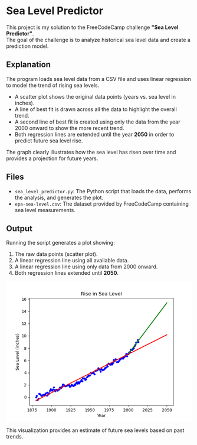 # Sea Level Predictor

This project is my solution to the FreeCodeCamp challenge **"Sea Level Predictor"**.  
The goal of the challenge is to analyze historical sea level data and create a prediction model.

## Explanation

The program loads sea level data from a CSV file and uses linear regression to model the trend of rising sea levels.  

- A scatter plot shows the original data points (years vs. sea level in inches).  
- A line of best fit is drawn across all the data to highlight the overall trend.  
- A second line of best fit is created using only the data from the year 2000 onward to show the more recent trend.  
- Both regression lines are extended until the year **2050** in order to predict future sea level rise.  

The graph clearly illustrates how the sea level has risen over time and provides a projection for future years.

## Files

- `sea_level_predictor.py`: The Python script that loads the data, performs the analysis, and generates the plot.  
- `epa-sea-level.csv`: The dataset provided by FreeCodeCamp containing sea level measurements.

## Output

Running the script generates a plot showing:  
1. The raw data points (scatter plot).  
2. A linear regression line using all available data.  
3. A linear regression line using only data from 2000 onward.  
4. Both regression lines extended until **2050**.  

![alt text](sea_level_plot.png)

This visualization provides an estimate of future sea levels based on past trends.
